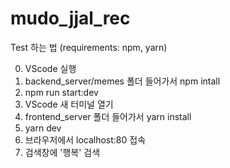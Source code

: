 # mudo_jjal_rec

Test 하는 법 (requirements: npm, yarn)

0. VScode 실행
1. backend_server/memes 폴더 들어가서 npm intall
2. npm run start:dev
3. VScode 새 터미널 열기
4. frontend_server 폴더 들어가서 yarn install
5. yarn dev
6. 브라우저에서 localhost:80 접속
7. 검색창에 '행복' 검색
